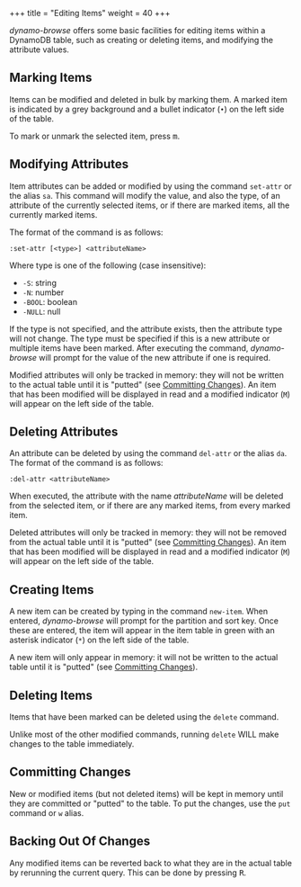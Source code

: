 +++
title = "Editing Items"
weight = 40
+++

_dynamo-browse_ offers some basic facilities for editing items within a DynamoDB table,
such as creating or deleting items, and modifying the attribute values.

## Marking Items

Items can be modified and deleted in bulk by marking them.  A marked item is indicated by a grey
background and a bullet indicator (`•`) on the left side of the table.

To mark or unmark the selected item, press <kbd>m</kbd>.

## Modifying Attributes

Item attributes can be added or modified by using the command `set-attr` or the alias `sa`.
This command will modify the value, and also the type, of an attribute of the currently selected items,
or if there are marked items, all the currently marked items.  

The format of the command is as follows:

```
:set-attr [<type>] <attributeName>
```

Where type is one of the following (case insensitive):

- `-S`: string
- `-N`: number
- `-BOOL`: boolean
- `-NULL`: null

If the type is not specified, and the attribute exists, then the attribute type will not change.
The type must be specified if this is a new attribute or multiple items have been marked.
After executing the command, _dynamo-browse_ will prompt for the value of the new attribute if one is
required.

Modified attributes will only be tracked in memory: they will not be written
to the actual table until it is "putted" (see [Committing Changes](#committing-changes)).
An item that has been modified will be displayed in read and a modified indicator (`M`) will appear
on the left side of the table.

## Deleting Attributes

An attribute can be deleted by using the command `del-attr` or the alias `da`.  The format of the command
is as follows:

```
:del-attr <attributeName>
```

When executed, the attribute with the name _attributeName_ will be deleted from the selected item, or
if there are any marked items, from every marked item.

Deleted attributes will only be tracked in memory: they will not be removed from
the actual table until it is "putted" (see [Committing Changes](#committing-changes)).
An item that has been modified will be displayed in read and a modified indicator (`M`) will appear
on the left side of the table.

## Creating Items

A new item can be created by typing in the command `new-item`.  When entered, _dynamo-browse_
will prompt for the partition and sort key.  Once these are entered, the item will appear
in the item table in green with an asterisk indicator (`*`) on the left side of the table.

A new item will only appear in memory: it will not be written
to the actual table until it is "putted" (see [Committing Changes](#committing-changes)).

## Deleting Items

Items that have been marked can be deleted using the `delete` command.

Unlike most of the other modified commands, running `delete` WILL make changes to the table
immediately.

## Committing Changes

New or modified items (but not deleted items) will be kept in memory until they are committed
or "putted" to the table.  To put the changes, use the `put` command or `w` alias.

## Backing Out Of Changes

Any modified items can be reverted back to what they are in the actual table by rerunning the
current query.  This can be done by pressing <kbd>R</kbd>. 